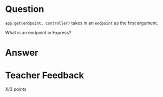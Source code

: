 # Question

`app.get(endpoint, controller)` takes in an `endpoint` as the first argument.

What is an endpoint in Express?

# Answer

# Teacher Feedback

X/3 points
